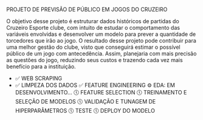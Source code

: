 PROJETO DE PREVISÃO DE PÚBLICO EM JOGOS DO CRUZEIRO

O objetivo desse projeto é estruturar dados históricos de partidas do Cruzeiro Esporte clube, com intuito de estudar o comportamento das variáveis envolvidas e desenvolver um modelo para prever a quantidade de torcedores que irão ao jogo. 
O resultado desse projeto pode contribuir para uma melhor gestão do clube, visto que conseguirá estimar o possível público de um jogo com antecedência. Assim, planejaria com mais precisão as questões do jogo, reduzindo seus custos e trazendo cada vez mais benefício para a instituição.

- ✅ WEB SCRAPING
- ✅ LIMPEZA DOS DADOS
✅ FEATURE ENGINEERING
⚙️ EDA: EM DESENVOLVIMENTO...
🕔 FEATURE SELECTION
🕔 TREINAMENTO E SELEÇÃO DE MODELOS
🕔 VALIDAÇÃO E TUNAGEM DE HIPERPARÂMETROS
🕔 TESTE
🕔 DEPLOY DO MODELO

